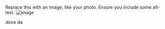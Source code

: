 Replace this with an image, like your photo. Ensure you include some alt-text.
![image](https://user-images.githubusercontent.com/64160088/153541050-e6c40e4d-30aa-4000-ade8-981a0b942efa.png)

done da
